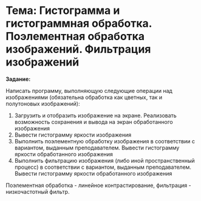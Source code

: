 # Тема: Гистограмма и гистограммная обработка. Поэлементная обработка изображений. Фильтрация изображений

**Задание:**

Написать программу, выполняющую следующие операции над изображениями (обязательна обработка как цветных, так и полутоновых изображений):

1. Загрузить и отобразить изображение на экране. Реализовать возможность сохранения и вывода на экран обработанного изображения
2. Вывести гистограмму яркости изображения
3. Выполнить поэлементную обработку изображения в соответствии с вариантом, выданным преподавателем. Вывести гистограмму яркости обработанного изображения
4. Выполнить фильтрацию изображения (либо иной пространственный процесс) в соответствии с вариантом, выданным преподавателем. Вывести гистограмму яркости обработанного изображения

Поэлементная обработка - линейное контрастирование, фильтрация - низкочастотный фильтр.
